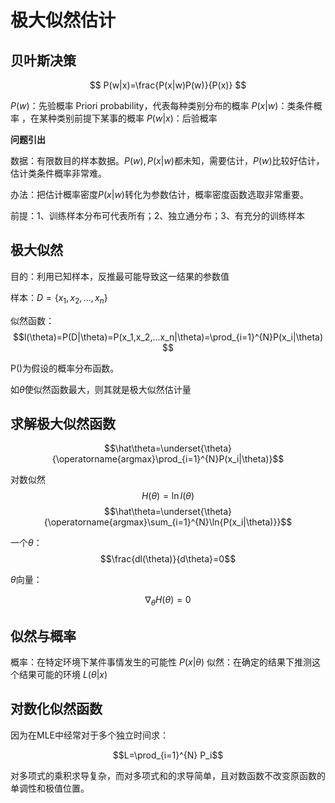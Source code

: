 # 极大似然估计
## 贝叶斯决策

$$ P(w|x)=\frac{P(x|w)P(w)}{P(x)} $$

$P(w)$：先验概率 Priori probability，代表每种类别分布的概率
$P(x|w)$：类条件概率 ，在某种类别前提下某事的概率
$P(w|x)$：后验概率

**问题引出**

数据：有限数目的样本数据。$P(w),P(x|w)$都未知，需要估计，$P(w)$比较好估计，估计类条件概率非常难。

办法：把估计概率密度$P(x|w)$转化为参数估计，概率密度函数选取非常重要。

前提：1、训练样本分布可代表所有；2、独立通分布；3、有充分的训练样本

## 极大似然

目的：利用已知样本，反推最可能导致这一结果的参数值

样本：$D=\{x_1,x_2,...,x_n\}$

似然函数：
$$l(\theta)=P(D|\theta)=P(x_1,x_2,...x_n|\theta)=\prod_{i=1}^{N}P(x_i|\theta)$$

P()为假设的概率分布函数。

如$\hat \theta$使似然函数最大，则其就是极大似然估计量


## 求解极大似然函数
$$\hat\theta=\underset{\theta}{\operatorname{argmax}\prod_{i=1}^{N}P(x_i|\theta)}$$

对数似然
$$H(\theta)=\ln{l(\theta)}$$
$$\hat\theta=\underset{\theta}{\operatorname{argmax}\sum_{i=1}^{N}\ln{P(x_i|\theta)}}$$

一个$\theta$：
$$\frac{dl(\theta)}{d\theta}=0$$

$\theta$向量：

$$\nabla_\theta H(\theta)=0$$

## 似然与概率

概率：在特定环境下某件事情发生的可能性 $P(x|\theta)$
似然：在确定的结果下推测这个结果可能的环境 $L(\theta|x)$

## 对数化似然函数
因为在MLE中经常对于多个独立时间求：

$$L=\prod_{i=1}^{N} P_i$$

对多项式的乘积求导复杂，而对多项式和的求导简单，且对数函数不改变原函数的单调性和极值位置。